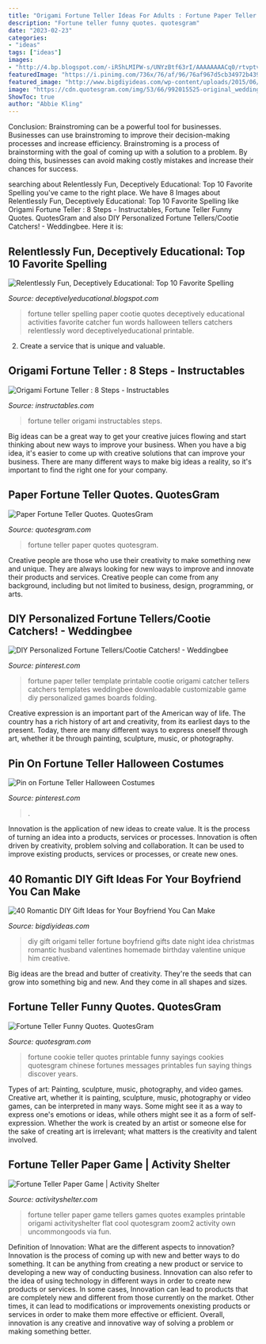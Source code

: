 ```yaml
---
title: "Origami Fortune Teller Ideas For Adults : Fortune Paper Teller Template Printable Cootie Origami Catcher Tellers Catchers Templates Weddingbee Downloadable Customizable Game Diy Personalized Games Boards Folding"
description: "Fortune teller funny quotes. quotesgram"
date: "2023-02-23"
categories:
- "ideas"
tags: ["ideas"]
images:
- "http://4.bp.blogspot.com/-iR5hLMIPW-s/UNYzBtf63rI/AAAAAAAACq0/rtvptvcrhcU/s1600/Spelling+Fortune+Teller.jpg"
featuredImage: "https://i.pinimg.com/736x/76/af/96/76af967d5cb34972b4392f6f93a3b8b9.jpg"
featured_image: "http://www.bigdiyideas.com/wp-content/uploads/2015/06/origami-fortune-teller-date-gift-idea-diy-1.jpg"
image: "https://cdn.quotesgram.com/img/53/66/992015525-original_wedding-fortune-teller.jpg"
ShowToc: true
author: "Abbie Kling"
---
```



Conclusion: Brainstroming can be a powerful tool for businesses.
Businesses can use brainstroming to improve their decision-making processes and increase efficiency. Brainstroming is a process of brainstorming with the goal of coming up with a solution to a problem. By doing this, businesses can avoid making costly mistakes and increase their chances for success.

	

		
searching about Relentlessly Fun, Deceptively Educational: Top 10 Favorite Spelling you've came to the right place. We have 8 Images about Relentlessly Fun, Deceptively Educational: Top 10 Favorite Spelling like Origami Fortune Teller : 8 Steps - Instructables, Fortune Teller Funny Quotes. QuotesGram and also DIY Personalized Fortune Tellers/Cootie Catchers! - Weddingbee. Here it is:
		
    
## Relentlessly Fun, Deceptively Educational: Top 10 Favorite Spelling

<img loading=lazy src="http://4.bp.blogspot.com/-iR5hLMIPW-s/UNYzBtf63rI/AAAAAAAACq0/rtvptvcrhcU/s1600/Spelling+Fortune+Teller.jpg" onerror="this.onerror=null;this.src='https://tse3.mm.bing.net/th?id=OIP._gPSPMjBs37fevM7lV0GUwAAAA&amp;pid=15.1';" alt="Relentlessly Fun, Deceptively Educational: Top 10 Favorite Spelling">

_Source: deceptivelyeducational.blogspot.com_

>fortune teller spelling paper cootie quotes deceptively educational activities favorite catcher fun words halloween tellers catchers relentlessly word deceptivelyeducational printable. 

	

2. Create a service that is unique and valuable.

    
## Origami Fortune Teller : 8 Steps - Instructables

<img loading=lazy src="https://content.instructables.com/ORIG/FI0/18FW/HRNQ8OT9/FI018FWHRNQ8OT9.jpg?frame=1" onerror="this.onerror=null;this.src='https://tse2.mm.bing.net/th?id=OIP.hD2c9hXAwRcjH-R9KbkP6gHaJ6&amp;pid=15.1';" alt="Origami Fortune Teller : 8 Steps - Instructables">

_Source: instructables.com_

>fortune teller origami instructables steps. 

	

Big ideas can be a great way to get your creative juices flowing and start thinking about new ways to improve your business. When you have a big idea, it's easier to come up with creative solutions that can improve your business. There are many different ways to make big ideas a reality, so it's important to find the right one for your company.

    
## Paper Fortune Teller Quotes. QuotesGram

<img loading=lazy src="https://cdn.quotesgram.com/img/53/66/992015525-original_wedding-fortune-teller.jpg" onerror="this.onerror=null;this.src='https://tse3.mm.bing.net/th?id=OIP.BWnrxYOHVtlKIOogGM2pfwHaHa&amp;pid=15.1';" alt="Paper Fortune Teller Quotes. QuotesGram">

_Source: quotesgram.com_

>fortune teller paper quotes quotesgram. 

	

Creative people are those who use their creativity to make something new and unique. They are always looking for new ways to improve and innovate their products and services. Creative people can come from any background, including but not limited to business, design, programming, or arts.

    
## DIY Personalized Fortune Tellers/Cootie Catchers! - Weddingbee

<img loading=lazy src="https://i.pinimg.com/originals/3c/69/d5/3c69d56369d7d09014ec2a3951da95d9.jpg" onerror="this.onerror=null;this.src='https://tse3.mm.bing.net/th?id=OIP.MviZZ1XhmZlH-V2k8layUwAAAA&amp;pid=15.1';" alt="DIY Personalized Fortune Tellers/Cootie Catchers! - Weddingbee">

_Source: pinterest.com_

>fortune paper teller template printable cootie origami catcher tellers catchers templates weddingbee downloadable customizable game diy personalized games boards folding. 

	

Creative expression is an important part of the American way of life. The country has a rich history of art and creativity, from its earliest days to the present. Today, there are many different ways to express oneself through art, whether it be through painting, sculpture, music, or photography.

    
## Pin On Fortune Teller Halloween Costumes

<img loading=lazy src="https://i.pinimg.com/736x/76/af/96/76af967d5cb34972b4392f6f93a3b8b9.jpg" onerror="this.onerror=null;this.src='https://tse1.mm.bing.net/th?id=OIP.UNjPlPvnBO6D7tNnHQQX-AHaNC&amp;pid=15.1';" alt="Pin on Fortune Teller Halloween Costumes">

_Source: pinterest.com_

>. 

	

Innovation is the application of new ideas to create value. It is the process of turning an idea into a products, services or processes. Innovation is often driven by creativity, problem solving and collaboration. It can be used to improve existing products, services or processes, or create new ones.

    
## 40 Romantic DIY Gift Ideas For Your Boyfriend You Can Make

<img loading=lazy src="http://www.bigdiyideas.com/wp-content/uploads/2015/06/origami-fortune-teller-date-gift-idea-diy-1.jpg" onerror="this.onerror=null;this.src='https://tse1.mm.bing.net/th?id=OIP.78RRw5RweWBg-H30wuM6EQHaLH&amp;pid=15.1';" alt="40 Romantic DIY Gift Ideas for Your Boyfriend You Can Make">

_Source: bigdiyideas.com_

>diy gift origami teller fortune boyfriend gifts date night idea christmas romantic husband valentines homemade birthday valentine unique him creative. 

	

Big ideas are the bread and butter of creativity. They're the seeds that can grow into something big and new. And they come in all shapes and sizes.

    
## Fortune Teller Funny Quotes. QuotesGram

<img loading=lazy src="https://cdn.quotesgram.com/img/24/48/684066531-il_fullxfull_78344142.jpg" onerror="this.onerror=null;this.src='https://tse1.mm.bing.net/th?id=OIP.WFDydnRBaaWMgVcB3Yod0QHaKe&amp;pid=15.1';" alt="Fortune Teller Funny Quotes. QuotesGram">

_Source: quotesgram.com_

>fortune cookie teller quotes printable funny sayings cookies quotesgram chinese fortunes messages printables fun saying things discover years. 

	

Types of art: Painting, sculpture, music, photography, and video games.
Creative art, whether it is painting, sculpture, music, photography or video games, can be interpreted in many ways. Some might see it as a way to express one's emotions or ideas, while others might see it as a form of self-expression. Whether the work is created by an artist or someone else for the sake of creating art is irrelevant; what matters is the creativity and talent involved.

    
## Fortune Teller Paper Game | Activity Shelter

<img loading=lazy src="https://www.activityshelter.com/wp-content/uploads/2016/05/fortune-teller-paper-game-simply.jpg" onerror="this.onerror=null;this.src='https://tse2.mm.bing.net/th?id=OIP.pg4e0xKxBU2-Qt4SbVWb-gHaHa&amp;pid=15.1';" alt="Fortune Teller Paper Game | Activity Shelter">

_Source: activityshelter.com_

>fortune teller paper game tellers games quotes examples printable origami activityshelter flat cool quotesgram zoom2 activity own uncommongoods via fun. 

	

Definition of Innovation: What are the different aspects to innovation?
Innovation is the process of coming up with new and better ways to do something. It can be anything from creating a new product or service to developing a new way of conducting business. Innovation can also refer to the idea of using technology in different ways in order to create new products or services. In some cases, Innovation can lead to products that are completely new and different from those currently on the market. Other times, it can lead to modifications or improvements onexisting products or services in order to make them more effective or efficient. Overall, innovation is any creative and innovative way of solving a problem or making something better.

